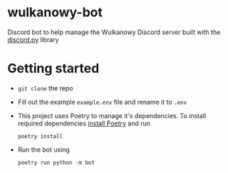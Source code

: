 # wulkanowy-bot

Discord bot to help manage the Wulkanowy Discord server built with the
[discord.py](https://github.com/Rapptz/discord.py) library

# Getting started

- `git clone` the repo

- Fill out the example `example.env` file and rename it to `.env`

- This project uses Poetry to manage it's dependencies. To install required
  dependencies [install Poetry](https://python-poetry.org/docs/#installation)
  and run

  ```
  poetry install
  ```

- Run the bot using

  ```
  poetry run python -m bot
  ```
